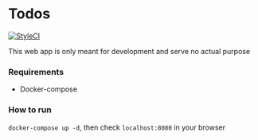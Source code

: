 # Todos
[![StyleCI](https://github.styleci.io/repos/312598005/shield?branch=Main)](https://github.styleci.io/repos/312598005?branch=Main)

This web app is only meant for development and serve no actual purpose

### Requirements

* Docker-compose

### How to run
`docker-compose up -d`, then check `localhost:8080` in your browser

